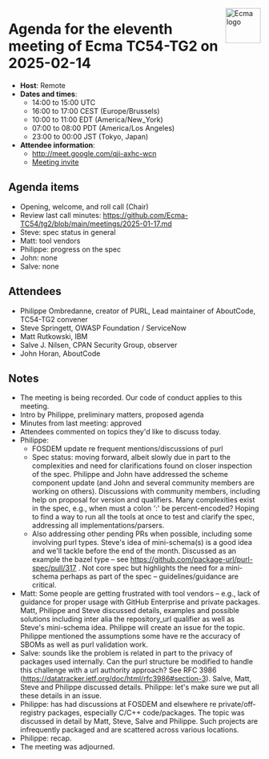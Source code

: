 <img src="https://tc54.org/images/ecma.svg" align="right" height="70" alt="Ecma logo" /> <!-- markdownlint-disable-line MD041 -->

# Agenda for the eleventh meeting of Ecma TC54-TG2 on 2025-02-14

- **Host**: Remote
- **Dates and times**:
    - 14:00 to 15:00 UTC
    - 16:00 to 17:00 CEST (Europe/Brussels)
    - 10:00 to 11:00 EDT (America/New_York)
    - 07:00 to 08:00 PDT (America/Los Angeles)
    - 23:00 to 00:00 JST (Tokyo, Japan)
- **Attendee information**:
  - http://meet.google.com/qji-axhc-wcn
  - [Meeting invite](https://calendar.google.com/calendar/event?action=TEMPLATE&tmeid=MWd2bzcydWloM2h1dWZsYnBwN3Rxc2sxYXZfMjAyNTAyMTRUMTUwMDAwWiBjXzg4NGRlY2RlNWExNTI5MDJiYjUxYTYyZjg5NTUwZDBmMzc0ODQ4NDUzNGYwOGM2Mzc5MmYyZTY1NGYyYTdlYmNAZw&tmsrc=c_884decde5a152902bb51a62f89550d0f3748484534f08c63792f2e654f2a7ebc%40group.calendar.google.com&scp=ALL)

## Agenda items
- Opening, welcome, and roll call (Chair)
- Review last call minutes: https://github.com/Ecma-TC54/tg2/blob/main/meetings/2025-01-17.md
- Steve: spec status in general
- Matt: tool vendors
- Philippe: progress on the spec
- John: none
- Salve: none

## Attendees
- Philippe Ombredanne, creator of PURL, Lead maintainer of AboutCode, TC54-TG2 convener
- Steve Springett, OWASP Foundation / ServiceNow
- Matt Rutkowski, IBM
- Salve J. Nilsen, CPAN Security Group, observer
- John Horan, AboutCode

## Notes
- The meeting is being recorded.  Our code of conduct applies to this meeting.
- Intro by Philippe, preliminary matters, proposed agenda
- Minutes from last meeting: approved
- Attendees commented on topics they'd like to discuss today.
- Philippe:
    - FOSDEM update re frequent mentions/discussions of purl
    - Spec status: moving forward, albeit slowly due in part to the complexities and need for clarifications found on closer inspection of the spec.  Philippe and John have addressed the scheme component update (and John and several community members are working on others).  Discussions with community members, including help on proposal for version and qualifiers.  Many complexities exist in the spec, e.g., when must a colon ':' be percent-encoded?  Hoping to find a way to run all the tools at once to test and clarify the spec, addressing all implementations/parsers.
    - Also addressing other pending PRs when possible, including some involving purl types.  Steve's idea of mini-schema(s) is a good idea and we'll tackle before the end of the month.  Discussed as an example the bazel type – see https://github.com/package-url/purl-spec/pull/317 .  Not core spec but highlights the need for a mini-schema perhaps as part of the spec – guidelines/guidance are critical.
- Matt: Some people are getting frustrated with tool vendors – e.g., lack of guidance for proper usage with GitHub Enterprise and private packages.  Matt, Philippe and Steve discussed details, examples and possible solutions including inter alia the repository_url qualifier as well as Steve's mini-schema idea.  Philippe will create an issue for the topic.  Philippe mentioned the assumptions some have re the accuracy of SBOMs as well as purl validation work.
- Salve: sounds like the problem is related in part to the privacy of packages used internally.  Can the purl structure be modified to handle this challenge with a url authority approach?  See RFC 3986 (https://datatracker.ietf.org/doc/html/rfc3986#section-3).  Salve, Matt, Steve and Philippe discussed details.  Philippe: let's make sure we put all these details in an issue.
- Philippe: has had discussions at FOSDEM and elsewhere re private/off-registry packages, especially C/C++ code/packages.  The topic was discussed in detail by Matt, Steve, Salve and Philippe.  Such projects are infrequently packaged and are scattered across various locations.
- Philippe: recap.
- The meeting was adjourned.
